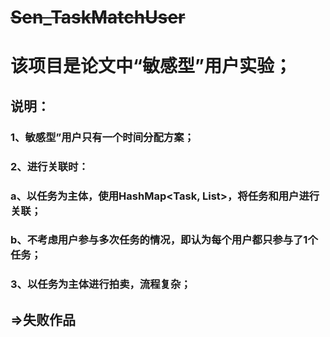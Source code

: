 # ~~Sen_TaskMatchUser~~

# 该项目是论文中“敏感型”用户实验；

## 说明：
### 1、敏感型”用户只有一个时间分配方案；
### 2、进行关联时：
### a、以任务为主体，使用HashMap<Task, List<SenUser>>，将任务和用户进行关联；
### b、不考虑用户参与多次任务的情况，即认为每个用户都只参与了1个任务；
### 3、以任务为主体进行拍卖，流程复杂；

## =>失败作品
